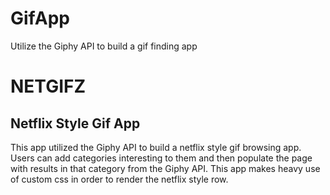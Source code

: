 # GifApp
Utilize the Giphy API to build a gif finding app

# NETGIFZ
## Netflix Style Gif App

This app utilized the Giphy API to build a netflix style gif browsing app.  Users can add categories interesting to them and then populate the page with results in that category from the Giphy API.  This app makes heavy use of custom css in order to render the netflix style row.